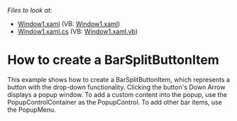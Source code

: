<!-- default file list -->
*Files to look at*:

* [Window1.xaml](./CS/BarSplitButtonItem/Window1.xaml) (VB: [Window1.xaml](./VB/BarSplitButtonItem/Window1.xaml))
* [Window1.xaml.cs](./CS/BarSplitButtonItem/Window1.xaml.cs) (VB: [Window1.xaml.vb](./VB/BarSplitButtonItem/Window1.xaml.vb))
<!-- default file list end -->
# How to create a BarSplitButtonItem


<p>This example shows how to create a BarSplitButtonItem, which represents a button with the drop-down functionality. Clicking the button's Down Arrow displays a popup window. To add a custom content into the popup, use the PopupControlContainer as the PopupControl. To add other bar items, use the PopupMenu.</p>

<br/>


